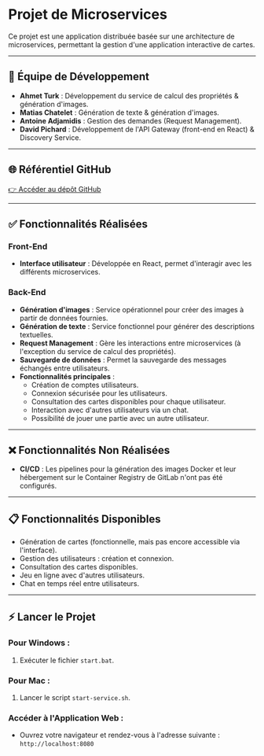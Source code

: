 # Projet de Microservices

Ce projet est une application distribuée basée sur une architecture de microservices, permettant la gestion d'une application interactive de cartes.

---

## 🚀 Équipe de Développement
- **Ahmet Turk** : Développement du service de calcul des propriétés & génération d'images.
- **Matias Chatelet** : Génération de texte & génération d'images.
- **Antoine Adjamidis** : Gestion des demandes (Request Management).
- **David Pichard** : Développement de l'API Gateway (front-end en React) & Discovery Service.

---

## 🌐 Référentiel GitHub
[👉 Accéder au dépôt GitHub](https://github.com/rspid/asi2-atelier1/tree/main)

---

## ✅ Fonctionnalités Réalisées
### Front-End
- **Interface utilisateur** : Développée en React, permet d'interagir avec les différents microservices.

### Back-End
- **Génération d'images** : Service opérationnel pour créer des images à partir de données fournies.
- **Génération de texte** : Service fonctionnel pour générer des descriptions textuelles.
- **Request Management** : Gère les interactions entre microservices (à l'exception du service de calcul des propriétés).
- **Sauvegarde de données** : Permet la sauvegarde des messages échangés entre utilisateurs.
- **Fonctionnalités principales** :
  - Création de comptes utilisateurs.
  - Connexion sécurisée pour les utilisateurs.
  - Consultation des cartes disponibles pour chaque utilisateur.
  - Interaction avec d'autres utilisateurs via un chat.
  - Possibilité de jouer une partie avec un autre utilisateur.

---

## ❌ Fonctionnalités Non Réalisées
- **CI/CD** : Les pipelines pour la génération des images Docker et leur hébergement sur le Container Registry de GitLab n'ont pas été configurés.

---

## 📋 Fonctionnalités Disponibles
- Génération de cartes (fonctionnelle, mais pas encore accessible via l'interface).
- Gestion des utilisateurs : création et connexion.
- Consultation des cartes disponibles.
- Jeu en ligne avec d'autres utilisateurs.
- Chat en temps réel entre utilisateurs.

---

## ⚡ Lancer le Projet

### Pour Windows :
1. Exécuter le fichier `start.bat`.

### Pour Mac :
1. Lancer le script `start-service.sh`.

### Accéder à l'Application Web :
- Ouvrez votre navigateur et rendez-vous à l'adresse suivante : `http://localhost:8080`

